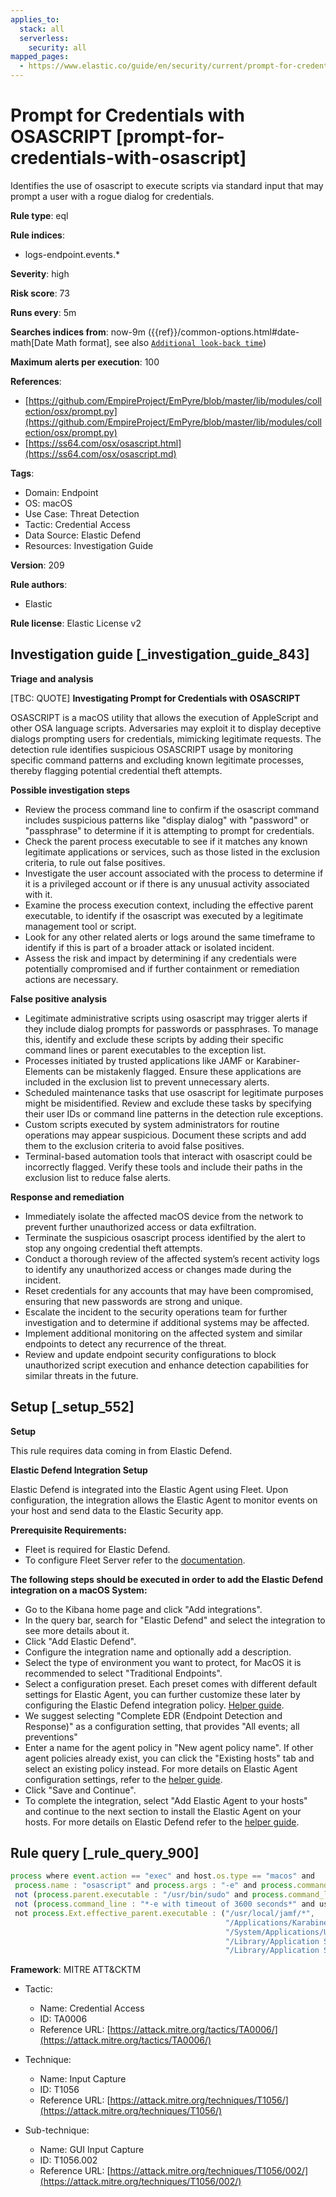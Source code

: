 ```yaml
---
applies_to:
  stack: all
  serverless:
    security: all
mapped_pages:
  - https://www.elastic.co/guide/en/security/current/prompt-for-credentials-with-osascript.html
---
```


# Prompt for Credentials with OSASCRIPT [prompt-for-credentials-with-osascript]

Identifies the use of osascript to execute scripts via standard input that may prompt a user with a rogue dialog for credentials.

**Rule type**: eql

**Rule indices**:

* logs-endpoint.events.*

**Severity**: high

**Risk score**: 73

**Runs every**: 5m

**Searches indices from**: now-9m ({{ref}}/common-options.html#date-math[Date Math format], see also [`Additional look-back time`](docs-content://solutions/security/detect-and-alert/create-detection-rule.md#rule-schedule))

**Maximum alerts per execution**: 100

**References**:

* [https://github.com/EmpireProject/EmPyre/blob/master/lib/modules/collection/osx/prompt.py](https://github.com/EmpireProject/EmPyre/blob/master/lib/modules/collection/osx/prompt.py)
* [https://ss64.com/osx/osascript.html](https://ss64.com/osx/osascript.md)

**Tags**:

* Domain: Endpoint
* OS: macOS
* Use Case: Threat Detection
* Tactic: Credential Access
* Data Source: Elastic Defend
* Resources: Investigation Guide

**Version**: 209

**Rule authors**:

* Elastic

**Rule license**: Elastic License v2

## Investigation guide [_investigation_guide_843]

**Triage and analysis**

[TBC: QUOTE]
**Investigating Prompt for Credentials with OSASCRIPT**

OSASCRIPT is a macOS utility that allows the execution of AppleScript and other OSA language scripts. Adversaries may exploit it to display deceptive dialogs prompting users for credentials, mimicking legitimate requests. The detection rule identifies suspicious OSASCRIPT usage by monitoring specific command patterns and excluding known legitimate processes, thereby flagging potential credential theft attempts.

**Possible investigation steps**

* Review the process command line to confirm if the osascript command includes suspicious patterns like "display dialog" with "password" or "passphrase" to determine if it is attempting to prompt for credentials.
* Check the parent process executable to see if it matches any known legitimate applications or services, such as those listed in the exclusion criteria, to rule out false positives.
* Investigate the user account associated with the process to determine if it is a privileged account or if there is any unusual activity associated with it.
* Examine the process execution context, including the effective parent executable, to identify if the osascript was executed by a legitimate management tool or script.
* Look for any other related alerts or logs around the same timeframe to identify if this is part of a broader attack or isolated incident.
* Assess the risk and impact by determining if any credentials were potentially compromised and if further containment or remediation actions are necessary.

**False positive analysis**

* Legitimate administrative scripts using osascript may trigger alerts if they include dialog prompts for passwords or passphrases. To manage this, identify and exclude these scripts by adding their specific command lines or parent executables to the exception list.
* Processes initiated by trusted applications like JAMF or Karabiner-Elements can be mistakenly flagged. Ensure these applications are included in the exclusion list to prevent unnecessary alerts.
* Scheduled maintenance tasks that use osascript for legitimate purposes might be misidentified. Review and exclude these tasks by specifying their user IDs or command line patterns in the detection rule exceptions.
* Custom scripts executed by system administrators for routine operations may appear suspicious. Document these scripts and add them to the exclusion criteria to avoid false positives.
* Terminal-based automation tools that interact with osascript could be incorrectly flagged. Verify these tools and include their paths in the exclusion list to reduce false alerts.

**Response and remediation**

* Immediately isolate the affected macOS device from the network to prevent further unauthorized access or data exfiltration.
* Terminate the suspicious osascript process identified by the alert to stop any ongoing credential theft attempts.
* Conduct a thorough review of the affected system’s recent activity logs to identify any unauthorized access or changes made during the incident.
* Reset credentials for any accounts that may have been compromised, ensuring that new passwords are strong and unique.
* Escalate the incident to the security operations team for further investigation and to determine if additional systems may be affected.
* Implement additional monitoring on the affected system and similar endpoints to detect any recurrence of the threat.
* Review and update endpoint security configurations to block unauthorized script execution and enhance detection capabilities for similar threats in the future.


## Setup [_setup_552]

**Setup**

This rule requires data coming in from Elastic Defend.

**Elastic Defend Integration Setup**

Elastic Defend is integrated into the Elastic Agent using Fleet. Upon configuration, the integration allows the Elastic Agent to monitor events on your host and send data to the Elastic Security app.

**Prerequisite Requirements:**

* Fleet is required for Elastic Defend.
* To configure Fleet Server refer to the [documentation](docs-content://reference/ingestion-tools/fleet/fleet-server.md).

**The following steps should be executed in order to add the Elastic Defend integration on a macOS System:**

* Go to the Kibana home page and click "Add integrations".
* In the query bar, search for "Elastic Defend" and select the integration to see more details about it.
* Click "Add Elastic Defend".
* Configure the integration name and optionally add a description.
* Select the type of environment you want to protect, for MacOS it is recommended to select "Traditional Endpoints".
* Select a configuration preset. Each preset comes with different default settings for Elastic Agent, you can further customize these later by configuring the Elastic Defend integration policy. [Helper guide](docs-content://solutions/security/configure-elastic-defend/configure-an-integration-policy-for-elastic-defend.md).
* We suggest selecting "Complete EDR (Endpoint Detection and Response)" as a configuration setting, that provides "All events; all preventions"
* Enter a name for the agent policy in "New agent policy name". If other agent policies already exist, you can click the "Existing hosts" tab and select an existing policy instead. For more details on Elastic Agent configuration settings, refer to the [helper guide](docs-content://reference/ingestion-tools/fleet/agent-policy.md).
* Click "Save and Continue".
* To complete the integration, select "Add Elastic Agent to your hosts" and continue to the next section to install the Elastic Agent on your hosts. For more details on Elastic Defend refer to the [helper guide](docs-content://solutions/security/configure-elastic-defend/install-elastic-defend.md).


## Rule query [_rule_query_900]

```js
process where event.action == "exec" and host.os.type == "macos" and
 process.name : "osascript" and process.args : "-e" and process.command_line : ("*osascript*display*dialog*password*", "*osascript*display*dialog*passphrase*") and
 not (process.parent.executable : "/usr/bin/sudo" and process.command_line : "*Encryption Key Escrow*") and
 not (process.command_line : "*-e with timeout of 3600 seconds*" and user.id == "0" and process.parent.executable : "/bin/bash") and
 not process.Ext.effective_parent.executable : ("/usr/local/jamf/*",
                                                "/Applications/Karabiner-Elements.app/Contents/MacOS/Karabiner-Elements",
                                                "/System/Applications/Utilities/Terminal.app/Contents/MacOS/Terminal",
                                                "/Library/Application Support/JAMF/Jamf.app/Contents/MacOS/JamfDaemon.app/Contents/MacOS/JamfDaemon",
                                                "/Library/Application Support/JAMF/Jamf.app/Contents/MacOS/JamfManagementService.app/Contents/MacOS/JamfManagementService")
```

**Framework**: MITRE ATT&CKTM

* Tactic:

    * Name: Credential Access
    * ID: TA0006
    * Reference URL: [https://attack.mitre.org/tactics/TA0006/](https://attack.mitre.org/tactics/TA0006/)

* Technique:

    * Name: Input Capture
    * ID: T1056
    * Reference URL: [https://attack.mitre.org/techniques/T1056/](https://attack.mitre.org/techniques/T1056/)

* Sub-technique:

    * Name: GUI Input Capture
    * ID: T1056.002
    * Reference URL: [https://attack.mitre.org/techniques/T1056/002/](https://attack.mitre.org/techniques/T1056/002/)



